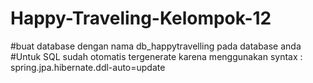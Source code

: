 # Happy-Traveling-Kelompok-12
#buat database dengan nama db_happytravelling pada database anda
#Untuk SQL sudah otomatis tergenerate karena menggunakan syntax : spring.jpa.hibernate.ddl-auto=update

